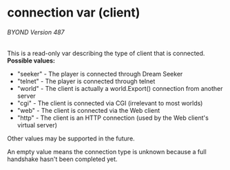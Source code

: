 # connection var (client) 
###### BYOND Version 487


This is a read-only var describing the type of client that is
connected.
**Possible values:**
+   "seeker" - The player is connected through Dream Seeker
+   "telnet" - The player is connected through telnet
+   "world" - The client is actually a world.Export() connection from
    another server
+   "cgi" - The client is connected via CGI (irrelevant to most
    worlds)
+   "web" - The client is connected via the Web client
+   "http" - The client is an HTTP connection (used by the Web
    client\'s virtual server)


Other values may be supported in the future. 

An empty
value means the connection type is unknown because a full handshake
hasn\'t been completed yet.